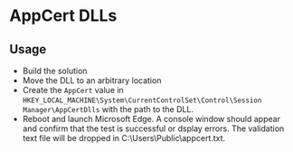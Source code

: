 # AppCert DLLs

## Usage
* Build the solution
* Move the DLL to an arbitrary location
* Create the `AppCert` value in `HKEY_LOCAL_MACHINE\System\CurrentControlSet\Control\Session Manager\AppCertDlls` with the path to the DLL.
* Reboot and launch Microsoft Edge. A console window should appear and confirm that the test is successful or dsplay errors. The validation text file will be dropped in C:\Users\Public\appcert.txt.
